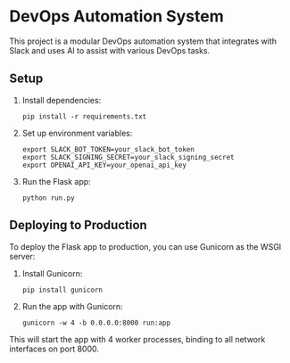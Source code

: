 # DevOps Automation System

This project is a modular DevOps automation system that integrates with Slack and uses AI to assist with various DevOps tasks.

## Setup

1. Install dependencies:
   ```
   pip install -r requirements.txt
   ```

2. Set up environment variables:
   ```
   export SLACK_BOT_TOKEN=your_slack_bot_token
   export SLACK_SIGNING_SECRET=your_slack_signing_secret
   export OPENAI_API_KEY=your_openai_api_key
   ```

3. Run the Flask app:
   ```
   python run.py
   ```

## Deploying to Production

To deploy the Flask app to production, you can use Gunicorn as the WSGI server:

1. Install Gunicorn:
   ```
   pip install gunicorn
   ```

2. Run the app with Gunicorn:
   ```
   gunicorn -w 4 -b 0.0.0.0:8000 run:app
   ```

This will start the app with 4 worker processes, binding to all network interfaces on port 8000.
